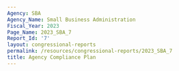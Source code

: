 ```yaml
---
Agency: SBA
Agency_Name: Small Business Administration
Fiscal_Year: 2023
Page_Name: 2023_SBA_7
Report_Id: '7'
layout: congressional-reports
permalink: /resources/congressional-reports/2023_SBA_7
title: Agency Compliance Plan
---
```

